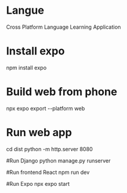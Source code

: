 # Langue
Cross Platform Language Learning Application 

# Install expo
npm install expo


# Build web from phone
npx expo export --platform web

# Run web app
cd dist
python -m http.server 8080



#Run Django
python manage.py runserver

#Run frontend React
npm run dev

#Run Expo
npx expo start

